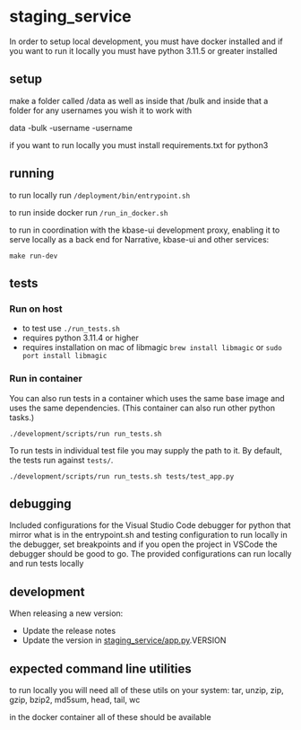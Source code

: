 # staging_service

In order to setup local development, you must have docker installed and if you want to run it locally you must have python 3.11.5 or greater installed

## setup

make a folder called /data as well as inside that /bulk and inside that a folder for any usernames you wish it to work with

data
    -bulk
        -username
        -username

if you want to run locally you must install requirements.txt for python3

## running

to run locally run `/deployment/bin/entrypoint.sh`

to run inside docker run `/run_in_docker.sh`

to run in coordination with the kbase-ui development proxy, enabling it to serve locally as a back end for Narrative, kbase-ui and other services:

```shell
make run-dev
```

## tests

### Run on host
* to test use `./run_tests.sh`
* requires python 3.11.4 or higher
* requires installation on mac of libmagic `brew install libmagic` or `sudo port install libmagic`

### Run in container

You can also run tests in a container which uses the same base image and uses the same dependencies. (This container can also run other python tasks.)

```shell
./development/scripts/run run_tests.sh
```

To run tests in individual test file you may supply the path to it. By default, the tests run against `tests/`.

```shell
./development/scripts/run run_tests.sh tests/test_app.py
```

## debugging

Included configurations for the Visual Studio Code debugger for python that mirror what is in the entrypoint.sh and testing configuration to run locally in the debugger, set breakpoints and if you open the project in VSCode the debugger should be good to go. The provided configurations can run locally and run tests locally

## development

When releasing a new version:

* Update the release notes
* Update the version in [staging_service/app.py](staging_service/app.py).VERSION

## expected command line utilities

to run locally you will need all of these utils on your system: tar, unzip, zip, gzip, bzip2, md5sum, head, tail, wc

in the docker container all of these should be available
